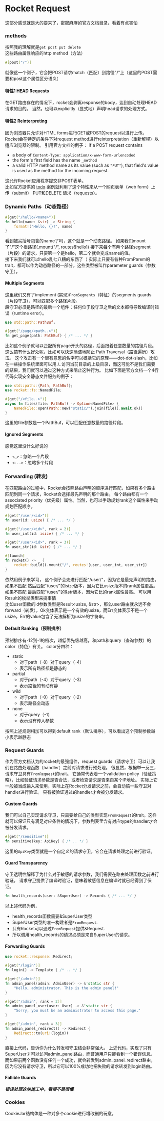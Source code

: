 # Rocket Request
这部分感觉就是大的要来了，密密麻麻的官方文档目录，看着有点害怕 
### methods
按照我的理解就是``` get post put delete ```这些路由属性响应的http method（方法）
```rust
#[post("/")]
```
就像这一个例子，它会把POST请求match（匹配）到路径"/"上（这里的POST需要和post这个属性区分语义）
#### 特性1 HEAD Requests
在GET路由存在的情况下，rocket会剥离response的body，达到自动处理HEAD请求的目的。 
当然，也可以explicitly（显式地）声明head请求的处理方式。
#### 特性2 Reinterpreting
因为浏览器只允许对HTML forms进行GET或POST的request以进行上传。 Rocket会在特定的条件下对request method进行reinterpretation（重新解释）以适应浏览器的限制。 
引用官方文档的例子：
If a POST request contains
-  a body of `Content-Type: application/x-www-form-urlencoded `
-  the form's first field has the name `_method `
-  a valid HTTP method name as its value (such as `"PUT"`), that field's value is used as the method for the incoming request.  

这允许Rocket应用程序提交非POST表单。  
比如官方提供的 [todo](https://github.com/rwf2/Rocket/blob/v0.5/examples/todo/static/index.html.tera#L47) 案例就利用了这个特性来从一个网页表单（web form）上传（submit） PUT和DELETE 请求（requests）。 

### Dynamic Paths（动态路径）
```rust
#[get("/hello/<name>")]
fn hello(name: &str) -> String {
    format!("Hello, {}!", name)
}
```
看到被尖括号包含的name了吗，这个就是一个动态路径。 
如果我们mount了"/"这个根路径(.mount("/", routes![hello])
接下来每个有两个路径segment（片段）的请求，只要第一个是hello，第二个就会变成name的值。  
接下来我们就可以hello乱七八糟的东西了（ 
实际上只要有各种FromParem的trait，都可以作为动态路径的一部分。这些类型被叫作parameter guards（参数守卫）。 
#### Multiple Segments
这里我们又有了implement (实现)`FromSegments`（特征）的segments guards（片段守卫），可以匹配多个路径片段。  
段守卫必须是路径的最后一个组件：任何位于段守卫之后的文本都将导致编译时错误（runtime error）。   
```rust
use std::path::PathBuf;

#[get("/page/<path..>")]
fn get_page(path: PathBuf) { /* ... */ }
```
比如这个例子就可以匹配所有page开头的路径，后面跟着任意数量的路径片段。
这么搞有什么好处呢，比如可以快速简洁地防止 Path Traversal（路径遍历）攻击。 
这个攻击有一个很有意思的名字可以概括它的原理——dot-dot-slash，比如在一些操作系统里面可以用./..访问当前目录的上级目录，而这可能不是我们需要的结果，我们就可以通过这种方式来阻止这种行为。
比如下面是官方文档一个4行代码实现安全静态文件服务的例子：
```rust
use std::path::{Path, PathBuf};
use rocket::fs::NamedFile;

#[get("/<file..>")]
async fn files(file: PathBuf) -> Option<NamedFile> {
    NamedFile::open(Path::new("static/").join(file)).await.ok()
}
```
这里的file参数是一个PathBuf，可以匹配任意数量的路径片段。 
#### Ignored Segments
感觉这里没什么好说的
- `<_>`：忽略一个片段
- `<-..>`：忽略多个片段
### Forwarding (转发)
在匹配路由的过程中，Rocket会按照路由声明的顺序进行匹配，如果有多个路由匹配到同一个请求，Rocket会选择最先声明的那个路由。 
每个路由都有一个associated priority（优先级）属性。当然，也可以手动规划rank这个属性来手动规划匹配顺序。 
```rust
#[get("/user/<id>")]
fn user(id: usize) { /* ... */ }

#[get("/user/<id>", rank = 2)]
fn user_int(id: isize) { /* ... */ }

#[get("/user/<id>", rank = 3)]
fn user_str(id: &str) { /* ... */ }

#[launch]
fn rocket() -> _ {
    rocket::build().mount("/", routes![user, user_int, user_str])
}
```
依然用例子来学习，
这个例子会先进行匹配"/user/<id>"，因为它是最先声明的路由。如果不匹配 
然后匹配"/user/<id>"的isize版本，因为它比usize版本的rank属性更高。如果不匹配 
最后匹配"/user/<id>"的&str版本，因为它比的rank属性最高。 
可以用Result的枚举类型来搞事情   
比如user函数的id参数类型是Result<usize, &str>，那么user路由就永远不会forward（转发）。Ok变体表示<id>是一个有效的usize，而Err变体表示<id>不是一个usize。Err的value包含了无法解析为usize的字符串。
#### Default Ranking（预制排序）
预制排序有-12到-1的档次，越低优先级越高，和path和query（查询参数）的color（特色）有关。 
color分四种：
- static 
  - 对于path（-8）对于query（-4）
  - 表示所有路径都是静态的
- partial
  - 对于path（-4）对于query（-3）
  - 表示路径的有动有静
- wild
  - 对于path（-0）对于query（-2）
  - 表示路径全动态
- none 
  - 对于query（-1）
  - 表示没有传入参数

按照上述规则相加可以得到default rank（默认排序），可以看出这个预制参数越小表示越静态
### Request Guards
作为官方文档认为的rocket的最强组件，request guards（请求守卫）可以让我们在路由处理函数（handler）之前对请求进行预处理。 很显然，根据举一反三，请求守卫具有`FromRequest`的trait。 
它通常代表着一个validation policy（验证策略），比如验证请求参数是否合法，或者检查请求是否来自某个IP地址。 
实际上它一般被当成输入来使用，实际上在Rocket分发请求之前，会自动搞一些守卫对handler进行验证。 只有被验证通过的handler才会被分发请求。 
#### Custom Guards
我们可以自己实现请求守卫，只需要给自己的类型实现`FromRequest`的trait。这样就可以保证只有满足对应条件的情况下，参数列表里含有对应type的handler才会被分发请求。 
```rust 
#[get("/sensitive")]
fn sensitive(key: ApiKey) { /* .. */ }
```
这里的`ApiKey`类型就是一个自定义的请求守卫，它会在请求处理之前进行验证。 
#### Guard Transparency
守卫透明性解释了为什么对于敏感的请求参数，我们需要在路由处理函数之前进行验证。 
请求守卫提供了编译时验证，意味着敏感信息在编译时就已经得到了保证。 
```rust
fn health_records(user: &SuperUser) -> Records { /* ... */ }
```
以上述代码为例，
- health_records函数需要&SuperUser类型
- SuperUser类型的唯一构建者是`FromRequest`.
- 只有Rocket可以通过`FromRequest`提供&Request.
- 所以调用health_records的请求必须是来自SuperUser的请求。
#### Forwarding Guards
```rust
use rocket::response::Redirect;

#[get("/login")]
fn login() -> Template { /* .. */ }

#[get("/admin")]
fn admin_panel(admin: AdminUser) -> &'static str {
    "Hello, administrator. This is the admin panel!"
}

#[get("/admin", rank = 2)]
fn admin_panel_user(user: User) -> &'static str {
    "Sorry, you must be an administrator to access this page."
}

#[get("/admin", rank = 3)]
fn admin_panel_redirect() -> Redirect {
    Redirect::to(uri!(login))
}
```
直接上代码，告诉你为什么转发和守卫结合非常强大。 
上述代码，实现了只有SuperUser才可以访问admin_panel路由，而普通用户只能看到一个错误信息。
而如果前两个函数没有任何一个成功，就会转发到admin_panel_redirect路由，因为它没有请求守卫，所以它可以100%成功地把失败的请求转发到login路由。 
#### Fallible Guards
***错误处理这块施工中，看得不是很懂***

### Cookies
CookieJar结构体是一种对多个cookie进行增改删的玩意。 
